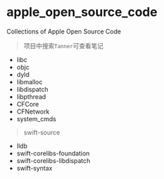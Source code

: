 # apple_open_source_code
Collections of Apple Open Source Code

 > 项目中搜索`Tanner`可查看笔记

- libc
- objc
- dyld
- libmalloc
- libdispatch
- libpthread
- CFCore
- CFNetwork
- system_cmds

> swift-source

* lldb
* swift-corelibs-foundation
* swift-corelibs-libdispatch
* swift-syntax
